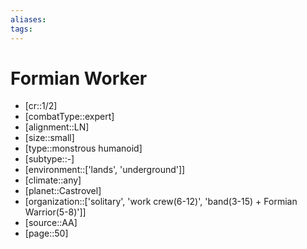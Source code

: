 ```yaml
---
aliases: 
tags: 
---
```


# Formian Worker

- [cr::1/2]
- [combatType::expert]
- [alignment::LN]
- [size::small]
- [type::monstrous humanoid]
- [subtype::-]
- [environment::['lands', 'underground']]
- [climate::any]
- [planet::Castrovel]
- [organization::['solitary', 'work crew(6-12)', 'band(3-15) + Formian Warrior(5-8)']]
- [source::AA]
- [page::50]
